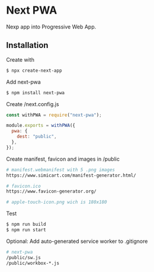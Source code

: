 # Next PWA

Nexp app into Progressive Web App.

## Installation

Create with

```bash
$ npx create-next-app
```

Add next-pwa

```bash
$ npm install next-pwa
```

Create /next.config.js

```js
const withPWA = require("next-pwa");

module.exports = withPWA({
  pwa: {
    dest: "public",
  },
});
```

Create manifest, favicon and images in /public

```bash
# manifest.webmanifest with 5 .png images
https://www.simicart.com/manifest-generator.html/

# favicon.ico
https://www.favicon-generator.org/

# apple-touch-icon.png wich is 180x180
```

Test

```bash
$ npm run build
$ npm run start
```

Optional: Add auto-generated service worker to .gitignore

```bash
# next-pwa
/public/sw.js
/public/workbox-*.js
```
